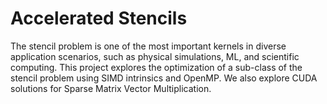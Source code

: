 # Accelerated Stencils
The stencil problem is one of the most important kernels in diverse application scenarios, such as physical simulations, ML, and scientific computing. This project explores the optimization of a sub-class of the stencil problem using SIMD intrinsics and OpenMP. We also explore CUDA solutions for Sparse Matrix Vector Multiplication.
